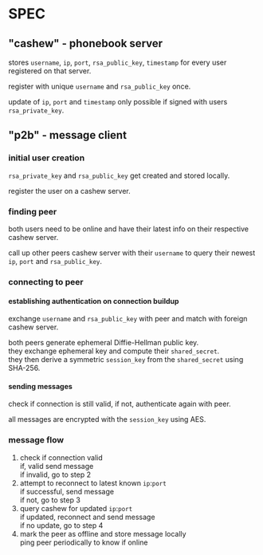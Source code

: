 # SPEC

## "cashew" - phonebook server

stores `username`, `ip`, `port`, `rsa_public_key`, `timestamp` for every user registered on that server.

register with unique `username` and `rsa_public_key` once.

update of `ip`, `port` and `timestamp` only possible if signed with users `rsa_private_key`.

## "p2b" - message client

### initial user creation

`rsa_private_key` and `rsa_public_key` get created and stored locally.

register the user on a cashew server.

### finding peer

both users need to be online and have their latest info on their respective cashew server.  

call up other peers cashew server with their `username` to query their newest `ip`, `port` and `rsa_public_key`.

### connecting to peer

#### establishing authentication on connection buildup

exchange `username` and `rsa_public_key` with peer and match with foreign cashew server.

both peers generate ephemeral Diffie-Hellman public key.  
they exchange ephemeral key and compute their `shared_secret`.  
they then derive a symmetric `session_key` from the `shared_secret` using SHA-256.

#### sending messages

check if connection is still valid, if not, authenticate again with peer.

all messages are encrypted with the `session_key` using AES.

### message flow

1. check if connection valid  
if, valid send message  
if invalid, go to step 2
2. attempt to reconnect to latest known `ip`:`port`  
if successful, send message  
if not, go to step 3
3. query cashew for updated `ip`:`port`  
if updated, reconnect and send message  
if no update, go to step 4
4. mark the peer as offline and store message locally  
ping peer periodically to know if online